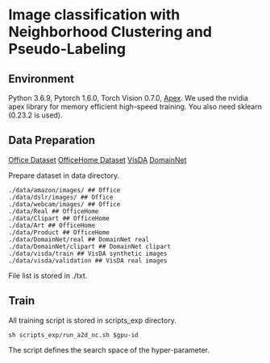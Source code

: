 # Image classification with Neighborhood Clustering and Pseudo-Labeling

## Environment
Python 3.6.9, Pytorch 1.6.0, Torch Vision 0.7.0, [Apex](https://github.com/NVIDIA/apex).
We used the nvidia apex library for memory efficient high-speed training. You also need sklearn (0.23.2 is used).

## Data Preparation

[Office Dataset](https://people.eecs.berkeley.edu/~jhoffman/domainadapt/)
[OfficeHome Dataset](http://hemanthdv.org/OfficeHome-Dataset/) [VisDA](https://github.com/VisionLearningGroup/taskcv-2017-public/tree/master/classification)
[DomainNet](http://ai.bu.edu/M3SDA/)

Prepare dataset in data directory.
```
./data/amazon/images/ ## Office
./data/dslr/images/ ## Office
./data/webcam/images/ ## Office
./data/Real ## OfficeHome
./data/Clipart ## OfficeHome
./data/Art ## OfficeHome
./data/Product ## OfficeHome
./data/DomainNet/real ## DomainNet real
./data/DomainNet/clipart ## DomainNet clipart
./data/visda/train ## VisDA synthetic images
./data/visda/validation ## VisDA real images
```

File list is stored in ./txt.

## Train

All training script is stored in scripts_exp directory.

```
sh scripts_exp/run_a2d_nc.sh $gpu-id
```

The script defines the search space of the hyper-parameter.


